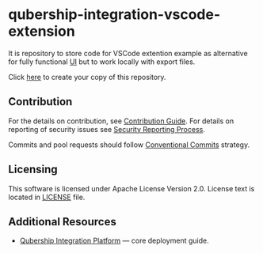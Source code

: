 # qubership-integration-vscode-extension
It is repository to store code for VSCode extention example as alternative for fully functional [UI](https://github.com/Netcracker/qubership-integration-ui/) but to work locally with export files.

Click [here](https://github.com/Netcracker/qubership-repo-template/generate) to create your copy of this repository.

## Contribution

For the details on contribution, see [Contribution Guide](CONTRIBUTING.md). For details on reporting of security issues
see [Security Reporting Process](SECURITY.md).

Commits and pool requests should follow [Conventional Commits](https://www.conventionalcommits.org/en/v1.0.0/) strategy.

## Licensing

This software is licensed under Apache License Version 2.0. License text is located in [LICENSE](LICENSE) file.

## Additional Resources

- [Qubership Integration Platform](https://github.com/Netcracker/qubership-integration-platform) — core deployment
  guide.


